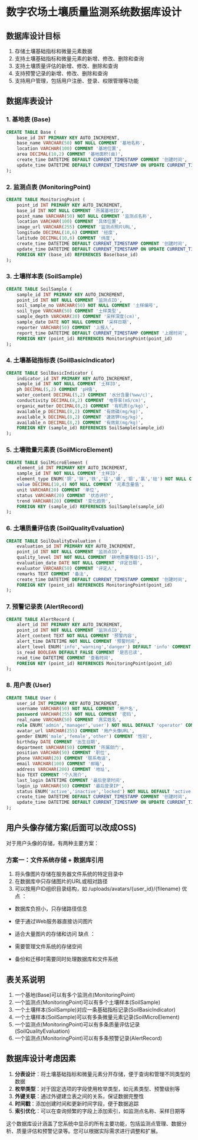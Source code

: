 


          
# 数字农场土壤质量监测系统数据库设计

## 数据库设计目标

1. 存储土壤基础指标和微量元素数据
2. 支持土壤基础指标和微量元素的新增、修改、删除和查询
3. 支持土壤质量评估的新增、修改、删除和查询
4. 支持预警记录的新增、修改、删除和查询
5. 支持用户管理，包括用户注册、登录、权限管理等功能


## 数据库表设计

### 1. 基地表 (Base)

```sql
CREATE TABLE Base (
    base_id INT PRIMARY KEY AUTO_INCREMENT,
    base_name VARCHAR(50) NOT NULL COMMENT '基地名称',
    location VARCHAR(100) COMMENT '基地位置',
    area DECIMAL(10,2) COMMENT '基地面积(亩)',
    create_time DATETIME DEFAULT CURRENT_TIMESTAMP COMMENT '创建时间',
    update_time DATETIME DEFAULT CURRENT_TIMESTAMP ON UPDATE CURRENT_TIMESTAMP COMMENT '更新时间'
);
```

### 2. 监测点表 (MonitoringPoint)

```sql
CREATE TABLE MonitoringPoint (
    point_id INT PRIMARY KEY AUTO_INCREMENT,
    base_id INT NOT NULL COMMENT '所属基地ID',
    point_name VARCHAR(50) NOT NULL COMMENT '监测点名称',
    location VARCHAR(100) COMMENT '具体位置',
    image_url VARCHAR(255) COMMENT '监测点照片URL',
    longitude DECIMAL(10,6) COMMENT '经度',
    latitude DECIMAL(10,6) COMMENT '纬度',
    create_time DATETIME DEFAULT CURRENT_TIMESTAMP COMMENT '创建时间',
    update_time DATETIME DEFAULT CURRENT_TIMESTAMP ON UPDATE CURRENT_TIMESTAMP COMMENT '更新时间',
    FOREIGN KEY (base_id) REFERENCES Base(base_id)
);
```

### 3. 土壤样本表 (SoilSample)

```sql
CREATE TABLE SoilSample (
    sample_id INT PRIMARY KEY AUTO_INCREMENT,
    point_id INT NOT NULL COMMENT '监测点ID',
    soil_sample_no VARCHAR(50) NOT NULL COMMENT '土样编号',
    soil_type VARCHAR(50) COMMENT '土样类型',
    sample_depth VARCHAR(20) COMMENT '采样深度(cm)',
    sample_date DATE NOT NULL COMMENT '采样日期',
    reporter VARCHAR(50) COMMENT '上报人',
    report_time DATETIME DEFAULT CURRENT_TIMESTAMP COMMENT '上报时间',
    FOREIGN KEY (point_id) REFERENCES MonitoringPoint(point_id)
);
```

### 4. 土壤基础指标表 (SoilBasicIndicator)

```sql
CREATE TABLE SoilBasicIndicator (
    indicator_id INT PRIMARY KEY AUTO_INCREMENT,
    sample_id INT NOT NULL COMMENT '土样ID',
    ph DECIMAL(5,2) COMMENT 'pH值',
    water_content DECIMAL(5,2) COMMENT '水分含量(%ww/c)',
    conductivity DECIMAL(8,2) COMMENT '电导率(mS/cm)',
    organic_matter DECIMAL(8,2) COMMENT '有机质(g/kg)',
    available_p DECIMAL(8,2) COMMENT '有效磷(mg/kg)',
    available_k DECIMAL(8,2) COMMENT '速效钾(mg/kg)',
    available_n DECIMAL(8,2) COMMENT '有效氮(mg/kg)',
    FOREIGN KEY (sample_id) REFERENCES SoilSample(sample_id)
);
```

### 5. 土壤微量元素表 (SoilMicroElement)

```sql
CREATE TABLE SoilMicroElement (
    element_id INT PRIMARY KEY AUTO_INCREMENT,
    sample_id INT NOT NULL COMMENT '土样ID',
    element_type ENUM('铜','锌','铁','锰','硼','钼','氯','硅') NOT NULL COMMENT '元素类型',
    value DECIMAL(10,4) NOT NULL COMMENT '元素含量值',
    unit VARCHAR(20) COMMENT '单位',
    status VARCHAR(20) COMMENT '状态评价',
    trend VARCHAR(20) COMMENT '变化趋势',
    FOREIGN KEY (sample_id) REFERENCES SoilSample(sample_id)
);
```

### 6. 土壤质量评估表 (SoilQualityEvaluation)

```sql
CREATE TABLE SoilQualityEvaluation (
    evaluation_id INT PRIMARY KEY AUTO_INCREMENT,
    point_id INT NOT NULL COMMENT '监测点ID',
    quality_level INT NOT NULL COMMENT '耕地质量等级(1-15)',
    evaluation_date DATE NOT NULL COMMENT '评定日期',
    evaluator VARCHAR(50) COMMENT '评定人',
    remarks TEXT COMMENT '备注',
    create_time DATETIME DEFAULT CURRENT_TIMESTAMP COMMENT '创建时间',
    FOREIGN KEY (point_id) REFERENCES MonitoringPoint(point_id)
);
```

### 7. 预警记录表 (AlertRecord)

```sql
CREATE TABLE AlertRecord (
    alert_id INT PRIMARY KEY AUTO_INCREMENT,
    point_id INT NOT NULL COMMENT '监测点ID',
    alert_content TEXT NOT NULL COMMENT '预警内容',
    alert_time DATETIME NOT NULL COMMENT '预警时间',
    alert_level ENUM('info','warning','danger') DEFAULT 'info' COMMENT '预警级别',
    is_read BOOLEAN DEFAULT FALSE COMMENT '是否已读',
    read_time DATETIME COMMENT '查看时间',
    FOREIGN KEY (point_id) REFERENCES MonitoringPoint(point_id)
);
```

### 8. 用户表 (User)

```sql
CREATE TABLE User (
    user_id INT PRIMARY KEY AUTO_INCREMENT,
    username VARCHAR(50) NOT NULL COMMENT '用户名',
    password VARCHAR(255) NOT NULL COMMENT '密码',
    real_name VARCHAR(50) COMMENT '真实姓名',
    role ENUM('admin','manager','user') NOT NULL DEFAULT 'operator' COMMENT '角色',
    avatar_url VARCHAR(255) COMMENT '用户头像URL',
    gender ENUM('male','female','other') COMMENT '性别',
    birthday DATE COMMENT '出生日期',
    department VARCHAR(50) COMMENT '所属部门',
    position VARCHAR(50) COMMENT '职位',
    phone VARCHAR(20) COMMENT '联系电话',
    email VARCHAR(100) COMMENT '邮箱',
    address VARCHAR(200) COMMENT '地址',
    bio TEXT COMMENT '个人简介',
    last_login DATETIME COMMENT '最后登录时间',
    login_ip VARCHAR(50) COMMENT '最后登录IP',
    status ENUM('active','inactive','locked') NOT NULL DEFAULT 'active' COMMENT '账号状态',
    create_time DATETIME DEFAULT CURRENT_TIMESTAMP COMMENT '创建时间',
    update_time DATETIME DEFAULT CURRENT_TIMESTAMP ON UPDATE CURRENT_TIMESTAMP COMMENT '更新时间'
);
```

## 用户头像存储方案(后面可以改成OSS)
对于用户头像的存储，有两种主要方案：

### 方案一：文件系统存储 + 数据库引用
1. 将头像图片存储在服务器文件系统的特定目录中
2. 在数据库中只存储图片的URL或相对路径
3. 可以按用户ID组织目录结构，如 /uploads/avatars/{user_id}/{filename}
优点 ：

- 数据库负担小，只存储路径信息
- 便于通过Web服务器直接访问图片
- 适合大量图片的存储和访问
缺点 ：

- 需要管理文件系统的存储空间
- 备份和迁移时需要同时处理数据库和文件系统

## 表关系说明

1. 一个基地(Base)可以有多个监测点(MonitoringPoint)
2. 一个监测点(MonitoringPoint)可以有多个土壤样本(SoilSample)
3. 一个土壤样本(SoilSample)对应一条基础指标记录(SoilBasicIndicator)
4. 一个土壤样本(SoilSample)可以有多条微量元素记录(SoilMicroElement)
5. 一个监测点(MonitoringPoint)可以有多条质量评估记录(SoilQualityEvaluation)
6. 一个监测点(MonitoringPoint)可以有多条预警记录(AlertRecord)

## 数据库设计考虑因素

1. **分表设计**：将土壤基础指标和微量元素分开存储，便于查询和管理不同类型的数据
2. **枚举类型**：对于固定选项的字段使用枚举类型，如元素类型、预警级别等
3. **外键关联**：通过外键建立表之间的关系，保证数据完整性
4. **时间戳**：添加创建时间和更新时间字段，便于数据追踪
5. **索引优化**：可以在查询频繁的字段上添加索引，如监测点名称、采样日期等

这个数据库设计涵盖了您系统中显示的所有主要功能，包括监测点管理、数据分析、质量评估和预警记录等。您可以根据实际需求进行调整和扩展。

        